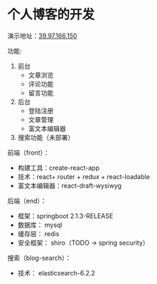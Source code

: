 # 个人博客的开发

演示地址：[39.97.166.150](http://39.97.166.150)

功能:

  1. 前台
      * 文章浏览
      * 评论功能
      * 留言功能
  2. 后台
      * 登陆注册
      * 文章管理
      * 富文本编辑器
  3. 搜索功能（未部署）

前端（front）：

* 构建工具：create-react-app
* 技术：react+ router + redux + react-loadable
* 富文本编辑器：react-draft-wysiwyg

后端（end）：

* 框架：springboot 2.1.3-RELEASE
* 数据库： mysql
* 缓存层： redis
* 安全框架： shiro（TODO -> spring security）

搜索（blog-search）：

* 技术： elasticsearch-6.2.2
